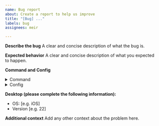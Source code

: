 ```yaml
---
name: Bug report
about: Create a report to help us improve
title: "[Bug] ..."
labels: bug
assignees: meir

---
```


**Describe the bug**
A clear and concise description of what the bug is.

**Expected behavior**
A clear and concise description of what you expected to happen.

**Command and Config**
<details>
<summary>Command</summary>
```
Add command here
```
</details>

<details>
<summary>Config</summary>
```
Add config here
```
</details>

**Desktop (please complete the following information):**
 - OS: [e.g. iOS]
 - Version [e.g. 22]

**Additional context**
Add any other context about the problem here.
